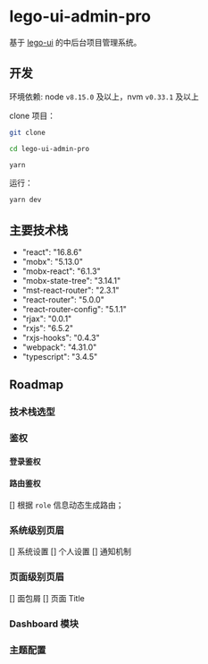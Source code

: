 # lego-ui-admin-pro

基于 [lego-ui](http://172.22.1.88/fe/lego-ui) 的中后台项目管理系统。

## 开发 

环境依赖: node `v8.15.0` 及以上，nvm `v0.33.1` 及以上

clone 项目： 

```bash
git clone 

cd lego-ui-admin-pro

yarn
```

运行：

```bash
yarn dev
```

## 主要技术栈

* "react": "16.8.6"
* "mobx": "5.13.0"
* "mobx-react": "6.1.3"
* "mobx-state-tree": "3.14.1"
* "mst-react-router": "2.3.1"
* "react-router": "5.0.0"
* "react-router-config": "5.1.1"
* "rjax": "0.0.1"
* "rxjs": "6.5.2"
* "rxjs-hooks": "0.4.3"
* "webpack": "4.31.0"
* "typescript": "3.4.5"

## Roadmap

### 技术栈选型

### 鉴权

#### 登录鉴权

#### 路由鉴权

[] 根据 `role` 信息动态生成路由；

### 系统级别页眉

[] 系统设置
[] 个人设置
[] 通知机制

### 页面级别页眉

[] 面包屑
[] 页面 Title

### Dashboard 模块

### 主题配置
